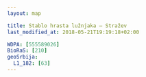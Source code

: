```yaml
---
layout: map

title: Stablo hrasta lužnjaka – Stražev
last_modified_at: 2018-05-21T19:19:18+02:00

WDPA: [555589026]
BioRaS: [210]
geoSrbija:
  L1_182: [63]
---
```

